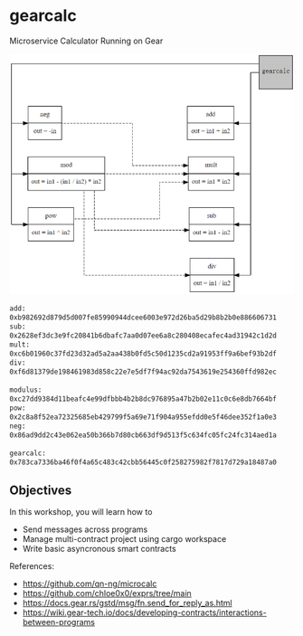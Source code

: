 # gearcalc

Microservice Calculator Running on Gear

![Architecture](./Architecture.png)

```
add: 0xb982692d879d5d007fe85990944dcee6003e972d26ba5d29b8b2b0e886606731
sub: 0x2628ef3dc3e9fc20841b6dbafc7aa0d07ee6a8c280408ecafec4ad31942c1d2d
mult: 0xc6b01960c37fd23d32ad5a2aa438b0fd5c50d1235cd2a91953ff9a6bef93b2df
div: 0xf6d81379de198461983d858c22e7e5df7f94ac92da7543619e254360ffd982ec

modulus: 0xc27dd9384d11beafc4e99dfbbb4b2b8dc976895a47b2b02e11c0c6e8db7664bf
pow: 0x2c8a8f52ea72325685eb429799f5a69e71f904a955efdd0e5f46dee352f1a0e3
neg: 0x86ad9dd2c43e062ea50b366b7d80cb663df9d513f5c634fc05fc24fc314aed1a

gearcalc: 0x783ca7336ba46f0f4a65c483c42cbb56445c0f258275982f7817d729a18487a0
```

## Objectives

In this workshop, you will learn how to

- Send messages across programs
- Manage multi-contract project using cargo workspace
- Write basic asyncronous smart contracts

References:
- https://github.com/qn-ng/microcalc
- https://github.com/chloe0x0/exprs/tree/main
- https://docs.gear.rs/gstd/msg/fn.send_for_reply_as.html
- https://wiki.gear-tech.io/docs/developing-contracts/interactions-between-programs